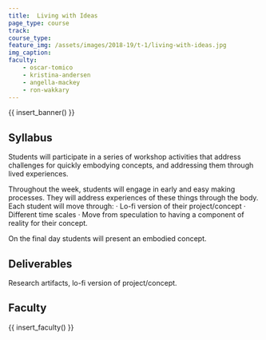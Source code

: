 ```yaml
---
title:  Living with Ideas
page_type: course
track:
course_type:
feature_img: /assets/images/2018-19/t-1/living-with-ideas.jpg
img_caption: 
faculty: 
    - oscar-tomico
    - kristina-andersen
    - angella-mackey
    - ron-wakkary
---
```


{{ insert_banner() }}

## Syllabus

Students will participate in a series of workshop activities that address challenges for quickly embodying concepts, and addressing them through lived experiences.

Throughout the week, students will engage in early and easy making processes. They will address experiences of these things through the body. Each student will move through: · Lo-fi version of their project/concept · Different time scales · Move from speculation to having a component of reality for their concept.

On the final day students will present an embodied concept.

## Deliverables

Research artifacts, lo-fi version of project/concept.

## Faculty

{{ insert_faculty() }}